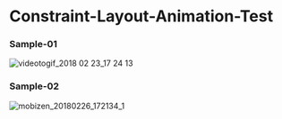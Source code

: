 # Constraint-Layout-Animation-Test

### Sample-01
![videotogif_2018 02 23_17 24 13](https://user-images.githubusercontent.com/13764097/36593423-a8a4c936-18bf-11e8-81f5-00e402136ec7.gif)


### Sample-02
![mobizen_20180226_172134_1](https://user-images.githubusercontent.com/13764097/36669263-47a84970-1b1a-11e8-9b23-c45b2ce3499a.gif)
